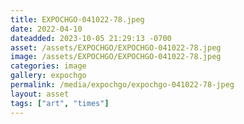 ```yaml
---
title: EXPOCHGO-041022-78.jpeg
date: 2022-04-10
dateadded: 2023-10-05 21:29:13 -0700
asset: /assets/EXPOCHGO/EXPOCHGO-041022-78.jpeg
image: /assets/EXPOCHGO/EXPOCHGO-041022-78.jpeg
categories: image
gallery: expochgo
permalink: /media/expochgo/expochgo-041022-78-jpeg
layout: asset
tags: ["art", "times"]
--- 
```

